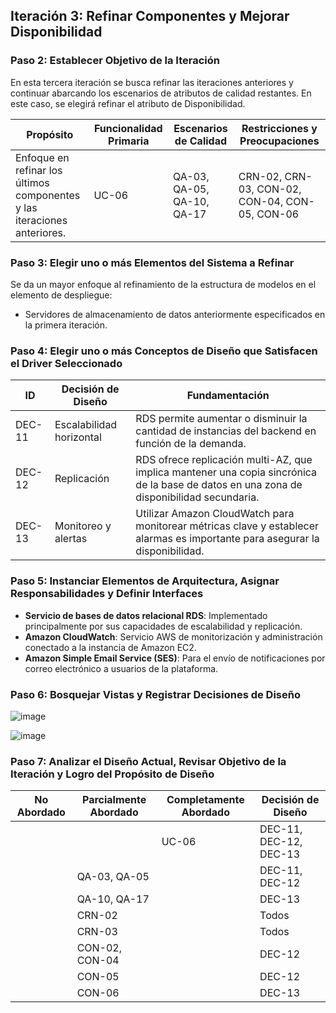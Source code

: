 ## Iteración 3: Refinar Componentes y Mejorar Disponibilidad

### Paso 2: Establecer Objetivo de la Iteración

En esta tercera iteración se busca refinar las iteraciones anteriores y continuar abarcando los escenarios de atributos de calidad restantes. En este caso, se elegirá refinar el atributo de Disponibilidad.

| Propósito                                                  | Funcionalidad Primaria | Escenarios de Calidad          | Restricciones y Preocupaciones       |
| ---------------------------------------------------------- | ---------------------- | ------------------------------ | ------------------------------------ |
| Enfoque en refinar los últimos componentes y las iteraciones anteriores. | UC-06                  | QA-03, QA-05, QA-10, QA-17     | CRN-02, CRN-03, CON-02, CON-04, CON-05, CON-06 |

### Paso 3: Elegir uno o más Elementos del Sistema a Refinar

Se da un mayor enfoque al refinamiento de la estructura de modelos en el elemento de despliegue:

- Servidores de almacenamiento de datos anteriormente especificados en la primera iteración.

### Paso 4: Elegir uno o más Conceptos de Diseño que Satisfacen el Driver Seleccionado

| ID    | Decisión de Diseño       | Fundamentación                                                                                     |
| ----- | ------------------------ | -------------------------------------------------------------------------------------------------- |
| DEC-11 | Escalabilidad horizontal | RDS permite aumentar o disminuir la cantidad de instancias del backend en función de la demanda.   |
| DEC-12 | Replicación              | RDS ofrece replicación multi-AZ, que implica mantener una copia sincrónica de la base de datos en una zona de disponibilidad secundaria. |
| DEC-13 | Monitoreo y alertas      | Utilizar Amazon CloudWatch para monitorear métricas clave y establecer alarmas es importante para asegurar la disponibilidad. |

### Paso 5: Instanciar Elementos de Arquitectura, Asignar Responsabilidades y Definir Interfaces

- **Servicio de bases de datos relacional RDS**: Implementado principalmente por sus capacidades de escalabilidad y replicación.
- **Amazon CloudWatch**: Servicio AWS de monitorización y administración conectado a la instancia de Amazon EC2.
- **Amazon Simple Email Service (SES)**: Para el envío de notificaciones por correo electrónico a usuarios de la plataforma.

### Paso 6: Bosquejar Vistas y Registrar Decisiones de Diseño

![image](https://github.com/ulima-arqui241/grupo04/assets/122492617/0f53faae-420d-49fa-911b-bebaf3053233)

![image](https://github.com/ulima-arqui241/grupo04/assets/122492617/aed1e3f1-01a1-45c3-a59c-bcff7bdf3e3f)

### Paso 7: Analizar el Diseño Actual, Revisar Objetivo de la Iteración y Logro del Propósito de Diseño

| No Abordado | Parcialmente Abordado | Completamente Abordado | Decisión de Diseño        |
| ----------- | --------------------- | ---------------------- | ------------------------- |
|             |                       | UC-06                  | DEC-11, DEC-12, DEC-13    |
|             | QA-03, QA-05          |                        | DEC-11, DEC-12            |
|             | QA-10, QA-17          |                        | DEC-13                    |
|             | CRN-02                |                        | Todos                     |
|             | CRN-03                |                        | Todos                     |
|             | CON-02, CON-04        |                        | DEC-12                    |
|             | CON-05                |                        | DEC-12                    |
|             | CON-06                |                        | DEC-13                    |
